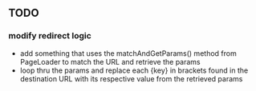 ## TODO

### modify redirect logic
- add something that uses the matchAndGetParams() method from PageLoader to match the URL and retrieve the params
- loop thru the params and replace each {key} in brackets found in the destination URL with its respective value from the retrieved params

